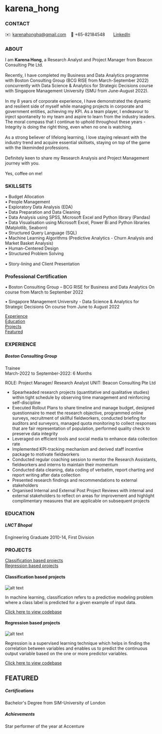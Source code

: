# karena_hong

<!-- CONTACT Section Starts -->
### CONTACT

<!-- Add your details -->
✉️: karenahonghq@gmail.com 
&nbsp;&nbsp; 📲 +65-82184548
&nbsp;&nbsp;&nbsp;&nbsp;&nbsp; [LinkedIn](https://www.linkedin.com/in/karena-hong-3180a8188/) 
<!-- CONTACT Section Ends -->

<!-- ABOUT Section Starts -->
### ABOUT
<!-- Add link to your picture -->


<!-- Add your details -->

I am __Karena Hong__, a Research Analyst and Project Manager from Beacon Consulting Pte Ltd. <br> <br>
Recently, I have completed my Business and Data Analytics programme with Boston Consulting Group (BCG RISE from March-September 2022) concurrently with Data Science & Analytics for Strategic Decisions course with Singapore Management University (SMU from June-August 2022). <br> <br> 
In my 8 years of corporate experience, I have demonstrated the dynamic and resilient side of myself while managing projects in corporate and government entities, achieving my KPI. As a team player, I endeavour to inject spontaneity to my team and aspire to learn from the industry leaders. The moral compass that I continue to uphold throughout these years - Integrity is doing the right thing, even when no one is watching. <br> <br>
As a strong believer of lifelong learning, I love staying relevant with the industry trend and acquire essential skillsets, staying on top of the game with the likeminded professions. <br> <br>
Definitely keen to share my Research Analysis and Project Management journey with you. <br>  
Yes, coffee on me!  

<!-- SKILLSETS Section Starts -->
### SKILLSETS
<!-- Add your details -->
•	Budget Allocation <br>
•	People Management <br>
•	Exploratory Data Analysis (EDA) <br>
•	Data Preparation and Data Cleaning <br>
•	Data Analysis using SPSS, Microsoft Excel and Python library (Pandas) <br>
•	Data Visualisation using Microsoft Excel, Power Bi and Python libraries (Matplotlib, Seaborn) <br>
•	Structured Query Language (SQL) <br>
•	Machine Learning Algorithms (Predictive Analytics - Churn Analysis and Market Basket Analysis) <br>
•	Human-Centered Design <br>
•	Structured Problem Solving <br> 			 
•	Story-lining and Client Presentation <br>

### Professional Certification
•	Boston Consulting Group – BCG RISE for Business and Data Analytics 
On course from March to September 2022

•	Singapore Management University - Data Science & Analytics for Strategic Decisions 
On course from June to August 2022


<!-- Add link to the sections -->
[Experience](#experience) <br>
[Education](#education) <br>
[Projects](#projects) <br>
[Featured](#featured) <br> 

<!-- ABOUT Section Ends -->

<!-- EXPERIENCE Section Starts -->
### EXPERIENCE
<!-- Add your details -->
##### Boston Consulting Group
Trainee<br>
March-2022 to September-2022: 6 Months

ROLE: Project Manager/ Research Analyst
UNIT: Beacon Consulting Pte Ltd

- Spearheaded research projects (quantitative and qualitative studies) within tight schedule by observing time management and reinforcing self-discipline
- Executed Rollout Plans to share timeline and manage budget, designed questionnaire to meet the research objective, programmed online surveys, recruitment of skillful fieldworkers, conducted briefing for auditors and surveyors, managed quota monitoring to collect responses that are fair representation of population, performed quality check to preserve data integrity
- Leveraged on efficient tools and social media to enhance data collection rate
- Implemented KPI-tracking mechanism and derived staff incentive package to motivate fieldworkers
- Conducted regular coaching session to mentor the Research Assistants, fieldworkers and interns to maintain their momentum 
- Conducted data cleaning, data coding of verbatim, report charting and report writing after data collection
- Presented research findings and recommendations to external stakeholders
- Organised Internal and External Post Project Reviews with internal and external stakeholders to reflect on areas for improvement and highlight complimentary measures that are applicable on subsequent projects 

<!-- EXPERIENCE Section Ends -->

<!-- EDUCATION Section Starts -->
### EDUCATION
<!-- Add your details -->
##### LNCT Bhopal
Engineering Graduate 2010-14, First Division

<!-- EDUCATION Section Ends -->

<!-- PROJECTS Section Starts -->
### PROJECTS
<!-- Add your details -->

[Classification based projects](#classification-based-projects) <br>
[Regression based projects](#regression-based-projects) <br>

<!-- Add your details -->

#### Classification based projects
![alt text](https://raw.githubusercontent.com/krvishwesh54/Kumar-Vishwesh/main/images/Classification.png)

In machine learning, classification refers to a predictive modeling problem where a class label is predicted for a given example of input data.

[Click here to view codebase](https://github.com/krvishwesh54/DataScience_DeepLearning_MachineLearning/tree/master/Classification)

#### Regression based projects
![alt text](https://raw.githubusercontent.com/krvishwesh54/Kumar-Vishwesh/main/images/Regression.jpg)

Regression is a supervised learning technique which helps in finding the correlation between variables and enables us to predict the continuous output variable based on the one or more predictor variables.

[Click here to view codebase](https://github.com/krvishwesh54/DataScience_DeepLearning_MachineLearning/tree/master/Regression)

<!-- PROJECTS Section Ends -->

<!-- FEATURED Section Starts -->
## FEATURED
<!-- Add your details -->
##### Certifications
Bachelor's Degree from SIM-University of London 

##### Achievements
Star performer of the year at Accenture
<!-- FEATURED Section Ends -->
